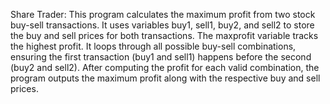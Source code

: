 Share Trader: This program calculates the maximum profit from two stock buy-sell transactions. It uses variables buy1, sell1, buy2, and sell2 to store the buy and sell prices for both transactions. The maxprofit variable tracks the highest profit. It loops through all possible buy-sell combinations, ensuring the first transaction (buy1 and sell1) happens before the second (buy2 and sell2). After computing the profit for each valid combination, the program outputs the maximum profit along with the respective buy and sell prices.